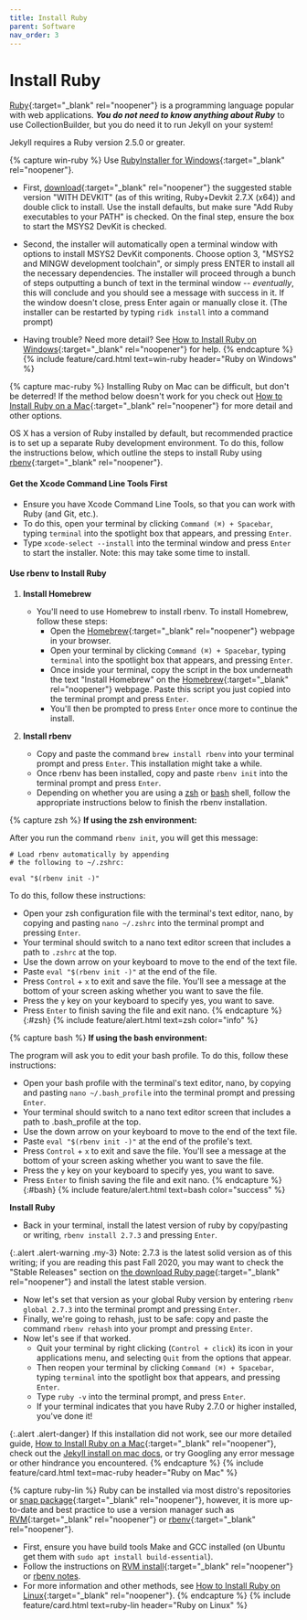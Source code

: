 ```yaml
---
title: Install Ruby
parent: Software
nav_order: 3
---
```


# Install Ruby

[Ruby](https://www.ruby-lang.org/en/){:target="_blank" rel="noopener"} is a programming language popular with web applications.
**_You do not need to know anything about Ruby_** to use CollectionBuilder, but you do need it to run Jekyll on your system!

Jekyll requires a Ruby version 2.5.0 or greater.

{% capture win-ruby %}
Use [RubyInstaller for Windows](https://rubyinstaller.org/){:target="_blank" rel="noopener"}.

- First, [download](https://rubyinstaller.org/downloads/){:target="_blank" rel="noopener"} the suggested stable version "WITH DEVKIT" (as of this writing, Ruby+Devkit 2.7.X (x64)) and double click to install. Use the install defaults, but make sure "Add Ruby executables to your PATH" is checked. On the final step, ensure the box to start the MSYS2 DevKit is checked.

- Second, the installer will automatically open a terminal window with options to install MSYS2 DevKit components. Choose option 3, "MSYS2 and MINGW development toolchain", or simply press ENTER to install all the necessary dependencies. The installer will proceed through a bunch of steps outputting a bunch of text in the terminal window -- *eventually*, this will conclude and you should see a message with success in it. If the window doesn't close, press Enter again or manually close it. (The installer can be restarted by typing `ridk install` into a command prompt)

- Having trouble? Need more detail? See [How to Install Ruby on Windows](https://lib-static.github.io/howto/howtos/installrubywindows.html){:target="_blank" rel="noopener"} for help.
{% endcapture %}
{% include feature/card.html text=win-ruby header="Ruby on Windows" %}

{% capture mac-ruby %}
Installing Ruby on Mac can be difficult, but don't be deterred! If the method below doesn't work for you check out [How to Install Ruby on a Mac](https://lib-static.github.io/howto/howtos/installrubymac.html){:target="_blank" rel="noopener"} for more detail and other options.

OS X has a version of Ruby installed by default, but recommended practice is to set up a separate Ruby development environment.
To do this, follow the instructions below, which outline the steps to install Ruby using [rbenv](https://github.com/rbenv/rbenv){:target="_blank" rel="noopener"}.

#### Get the Xcode Command Line Tools First

- Ensure you have Xcode Command Line Tools, so that you can work with Ruby (and Git, etc.).
- To do this, open your terminal by clicking `Command (⌘) + Spacebar`, typing `terminal` into the spotlight box that appears, and pressing `Enter`.
- Type `xcode-select --install` into the terminal window and press `Enter` to start the installer. Note: this may take some time to install.

#### Use rbenv to Install Ruby

1. **Install Homebrew**
    - You'll need to use Homebrew to install rbenv. To install Homebrew, follow these steps:
        - Open the [Homebrew](https://brew.sh/){:target="_blank" rel="noopener"} webpage in your browser.
        - Open your terminal by clicking `Command (⌘) + Spacebar`, typing `terminal` into the spotlight box that appears, and pressing `Enter`.
        - Once inside your terminal, copy the script in the box underneath the text "Install Homebrew" on the [Homebrew](https://brew.sh/){:target="_blank" rel="noopener"} webpage. Paste this script you just copied into the terminal prompt and press `Enter`.
        - You'll then be prompted to press `Enter` once more to continue the install.

2. **Install rbenv**
    - Copy and paste the command `brew install rbenv` into your terminal prompt and press `Enter`. This installation might take a while.
    - Once rbenv has been installed, copy and paste `rbenv init` into the terminal prompt and press `Enter`.
    - Depending on whether you are using a [zsh](#zsh) or [bash](#bash) shell, follow the appropriate instructions below to finish the rbenv installation.

{% capture zsh %}
**If using the zsh environment:**

After you run the command `rbenv init`, you will get this message:

```
# Load rbenv automatically by appending
# the following to ~/.zshrc:

eval "$(rbenv init -)"
```

To do this, follow these instructions:
- Open your zsh configuration file with the terminal's text editor, nano, by copying and pasting `nano ~/.zshrc` into the terminal prompt and pressing `Enter`. 
- Your terminal should switch to a nano text editor screen that includes a path to `.zshrc` at the top. 
- Use the down arrow on your keyboard to move to the end of the text file.
- Paste `eval "$(rbenv init -)"` at the end of the file.
- Press `Control` + `x` to exit and save the file. You'll see a message at the bottom of your screen asking whether you want to save the file.
- Press the `y` key on your keyboard to specify yes, you want to save.
- Press `Enter` to finish saving the file and exit nano.
{% endcapture %}
{:#zsh}
{% include feature/alert.html text=zsh color="info" %}

{% capture bash %}
**If using the bash environment:**

The program will ask you to edit your bash profile. To do this, follow these instructions:
- Open your bash profile with the terminal's text editor, nano, by copying and pasting `nano ~/.bash_profile` into the terminal prompt and pressing `Enter`. 
- Your terminal should switch to a nano text editor screen that includes a path to .bash_profile at the top. 
- Use the down arrow on your keyboard to move to the end of the text file.
- Paste `eval "$(rbenv init -)"` at the end of the profile's text.
- Press `Control` + `x` to exit and save the file. You'll see a message at the bottom of your screen asking whether you want to save the file.
- Press the `y` key on your keyboard to specify yes, you want to save.
- Press `Enter` to finish saving the file and exit nano.
{% endcapture %}
{:#bash}
{% include feature/alert.html text=bash color="success" %}

**Install Ruby**
- Back in your terminal, install the latest version of ruby by copy/pasting or writing, `rbenv install 2.7.3` and pressing `Enter`.

{:.alert .alert-warning .my-3}
Note: 2.7.3 is the latest solid version as of this writing; if you are reading this past Fall 2020, you may want to check the "Stable Releases" section on [the download Ruby page](https://www.ruby-lang.org/en/downloads/){:target="_blank" rel="noopener"} and install the latest stable version.

- Now let's set that version as your global Ruby version by entering `rbenv global 2.7.3` into the terminal prompt and pressing `Enter`.
- Finally, we're going to rehash, just to be safe: copy and paste the command `rbenv rehash` into your prompt and pressing `Enter`.
- Now let's see if that worked.
    - Quit your terminal by right clicking (`Control + click`) its icon in your applications menu, and selecting `Quit` from the options that appear.
    - Then reopen your terminal by clicking `Command (⌘) + Spacebar`, typing `terminal` into the spotlight box that appears, and pressing `Enter`.
    - Type `ruby -v` into the terminal prompt, and press `Enter`.
    - If your terminal indicates that you have Ruby 2.7.0 or higher installed, you've done it!

{:.alert .alert-danger}
If this installation did not work, see our more detailed guide, [How to Install Ruby on a Mac](https://lib-static.github.io/howto/howtos/installrubymac.html){:target="_blank" rel="noopener"}, check out the [Jekyll install on mac docs](https://jekyllrb.com/docs/installation/macos/), or try Googling any error message or other hindrance you encountered.
{% endcapture %}
{% include feature/card.html text=mac-ruby header="Ruby on Mac" %}

{% capture ruby-lin %}
Ruby can be installed via most distro's repositories or [snap package](https://snapcraft.io/ruby){:target="_blank" rel="noopener"}, however, it is more up-to-date and best practice to use a version manager such as [RVM](http://rvm.io/){:target="_blank" rel="noopener"} or [rbenv](https://github.com/rbenv/rbenv){:target="_blank" rel="noopener"}.

- First, ensure you have build tools Make and GCC installed (on Ubuntu get them with `sudo apt install build-essential`).
- Follow the instructions on [RVM install](https://rvm.io/rvm/install){:target="_blank" rel="noopener"} or [rbenv notes](https://evanwill.github.io/_drafts/notes/ruby-rbenv.html).
- For more information and other methods, see [How to Install Ruby on Linux](https://lib-static.github.io/howto/howtos/installrubylinux.html){:target="_blank" rel="noopener"}.
{% endcapture %}
{% include feature/card.html text=ruby-lin header="Ruby on Linux" %}
